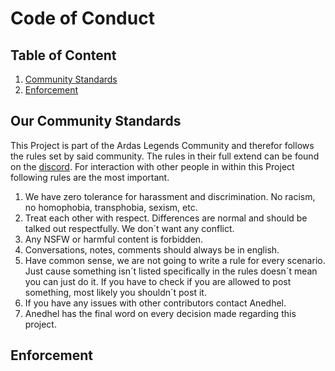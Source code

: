 # Code of Conduct

## Table of Content

1. [Community Standards](#our-community-standards)
2. [Enforcement](#enforcement)

## Our Community Standards
This Project is part of the Ardas Legends Community and therefor follows the rules set by said community.
The rules in their full extend can be found on the [discord]().
For interaction with other people in within this Project following rules are the most important.

1. We have zero tolerance for harassment and discrimination. No racism, no homophobia, transphobia, sexism, etc.
2. Treat each other with respect. Differences are normal and should be talked out respectfully. We don´t want any conflict.
3. Any NSFW or harmful content is forbidden.
4. Conversations, notes, comments should always be in english.
5. Have common sense, we are not going to write a rule for every scenario. Just cause something isn´t listed specifically in the rules doesn´t mean you can just do it. If you have to check if you are allowed to post something, most likely you shouldn´t post it.
6. If you have any issues with other contributors contact Anedhel.
7. Anedhel has the final word on every decision made regarding this project.

## Enforcement
<!-- Properly add Text here -->
